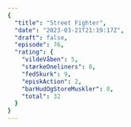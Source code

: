 ```yaml
---
{
  "title": "Street Fighter",
  "date": "2023-03-21T21:19:17Z",
  "draft": false,
  "episode": 76,
  "rating": {
    "vildeVåben": 5,
    "stærkeOneliners": 8,
    "fedSkurk": 9,
    "episkAction": 2,
    "barHudOgStoreMuskler": 8,
    "total": 32
  }
}
---
```


